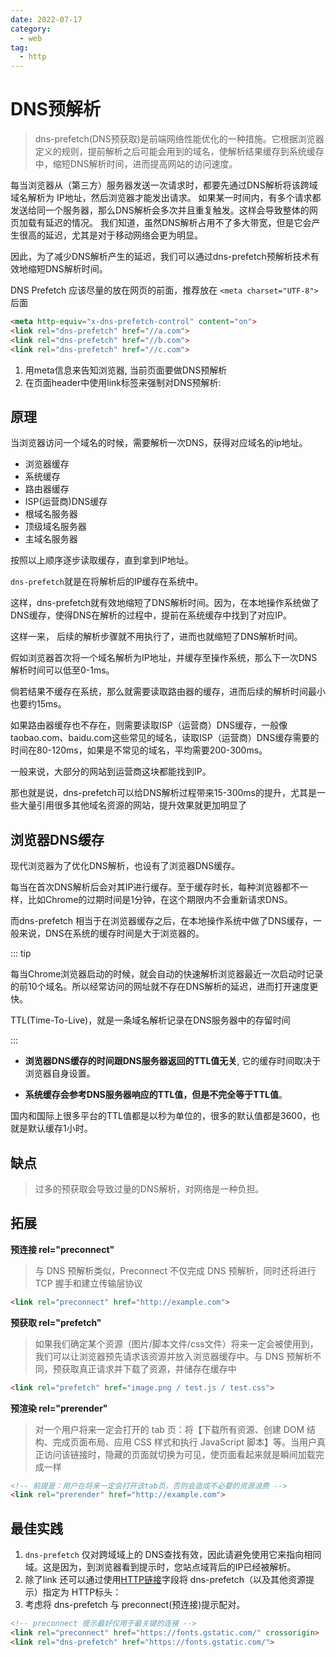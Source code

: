 ```yaml
---
date: 2022-07-17
category:
  - web
tag:
  - http
---
```


# DNS预解析

> dns-prefetch(DNS预获取)是前端网络性能优化的一种措施。它根据浏览器定义的规则，提前解析之后可能会用到的域名，使解析结果缓存到系统缓存中，缩短DNS解析时间，进而提高网站的访问速度。

每当浏览器从（第三方）服务器发送一次请求时，都要先通过DNS解析将该跨域域名解析为 IP地址，然后浏览器才能发出请求。
如果某一时间内，有多个请求都发送给同一个服务器，那么DNS解析会多次并且重复触发。这样会导致整体的网页加载有延迟的情况。
我们知道，虽然DNS解析占用不了多大带宽，但是它会产生很高的延迟，尤其是对于移动网络会更为明显。

因此，为了减少DNS解析产生的延迟，我们可以通过dns-prefetch预解析技术有效地缩短DNS解析时间。

DNS Prefetch 应该尽量的放在网页的前面，推荐放在 `<meta charset="UTF-8">` 后面

```html
<meta http-equiv="x-dns-prefetch-control" content="on">
<link rel="dns-prefetch" href="//a.com">
<link rel="dns-prefetch" href="//b.com">
<link rel="dns-prefetch" href="//c.com">
```

1. 用meta信息来告知浏览器, 当前页面要做DNS预解析
2. 在页面header中使用link标签来强制对DNS预解析:

## 原理

当浏览器访问一个域名的时候，需要解析一次DNS，获得对应域名的ip地址。

*   浏览器缓存
*   系统缓存
*   路由器缓存
*   ISP(运营商)DNS缓存
*   根域名服务器
*   顶级域名服务器
*   主域名服务器

按照以上顺序逐步读取缓存，直到拿到IP地址。

`dns-prefetch`就是在将解析后的IP缓存在系统中。

这样，dns-prefetch就有效地缩短了DNS解析时间。因为，在本地操作系统做了DNS缓存，使得DNS在解析的过程中，提前在系统缓存中找到了对应IP。

这样一来， 后续的解析步骤就不用执行了，进而也就缩短了DNS解析时间。

假如浏览器首次将一个域名解析为IP地址，并缓存至操作系统，那么下一次DNS解析时间可以低至0-1ms。

倘若结果不缓存在系统，那么就需要读取路由器的缓存，进而后续的解析时间最小也要约15ms。

如果路由器缓存也不存在，则需要读取ISP（运营商）DNS缓存，一般像taobao.com、baidu.com这些常见的域名，读取ISP（运营商）DNS缓存需要的时间在80-120ms，如果是不常见的域名，平均需要200-300ms。

一般来说，大部分的网站到运营商这块都能找到IP。

那也就是说，dns-prefetch可以给DNS解析过程带来15-300ms的提升，尤其是一些大量引用很多其他域名资源的网站，提升效果就更加明显了

## 浏览器DNS缓存

现代浏览器为了优化DNS解析，也设有了浏览器DNS缓存。

每当在首次DNS解析后会对其IP进行缓存。至于缓存时长，每种浏览器都不一样，比如Chrome的过期时间是1分钟，在这个期限内不会重新请求DNS。

而dns-prefetch 相当于在浏览器缓存之后，在本地操作系统中做了DNS缓存，一般来说，DNS在系统的缓存时间是大于浏览器的。

::: tip

每当Chrome浏览器启动的时候，就会自动的快速解析浏览器最近一次启动时记录的前10个域名。所以经常访问的网址就不存在DNS解析的延迟，进而打开速度更快。

TTL(Time-To-Live)，就是一条域名解析记录在DNS服务器中的存留时间

:::

*   **浏览器DNS缓存的时间跟DNS服务器返回的TTL值无关**, 它的缓存时间取决于浏览器自身设置。

*   **系统缓存会参考DNS服务器响应的TTL值，但是不完全等于TTL值**。

国内和国际上很多平台的TTL值都是以秒为单位的，很多的默认值都是3600，也就是默认缓存1小时。

## 缺点

> 过多的预获取会导致过量的DNS解析，对网络是一种负担。

## 拓展

**预连接 rel="preconnect"**

> 与 DNS 预解析类似，Preconnect 不仅完成 DNS 预解析，同时还将进行 TCP 握手和建立传输层协议

```html
<link rel="preconnect" href="http://example.com">
```

**预获取 rel="prefetch"**

> 如果我们确定某个资源（图片/脚本文件/css文件）将来一定会被使用到，我们可以让浏览器预先请求该资源并放入浏览器缓存中。与 DNS 预解析不同，预获取真正请求并下载了资源，并储存在缓存中

```html
<link rel="prefetch" href="image.png / test.js / test.css">
```

**预渲染 rel="prerender"**

> 对一个用户将来一定会打开的 tab 页：将【下载所有资源、创建 DOM 结构、完成页面布局、应用 CSS 样式和执行 JavaScript 脚本】等。当用户真正访问该链接时，隐藏的页面就切换为可见，使页面看起来就是瞬间加载完成一样

```html
<!-- 前提是：用户在将来一定会打开该tab页，否则会造成不必要的资源浪费 -->
<link rel="prerender" href="http://example.com">
```

## 最佳实践

1. `dns-prefetch` 仅对跨域域上的 DNS查找有效，因此请避免使用它来指向相同域。这是因为，到浏览器看到提示时，您站点域背后的IP已经被解析。
2. 除了link 还可以通过使用[HTTP链接](https://developer.mozilla.org/zh-CN/docs/Web/HTTP/Headers/Link)字段将 dns-prefetch（以及其他资源提示）指定为 HTTP标头：
3. 考虑将 dns-prefetch 与 preconnect(预连接)提示配对。

```html
<!-- preconnect 提示最好仅用于最关键的连接 -->
<link rel="preconnect" href="https://fonts.gstatic.com/" crossorigin>
<link rel="dns-prefetch" href="https://fonts.gstatic.com/">
```
